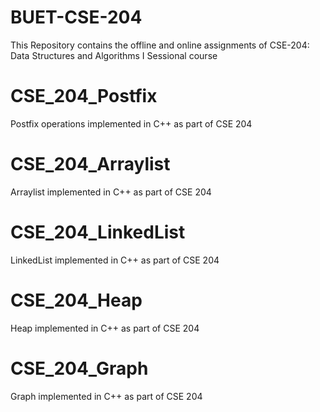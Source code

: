 # BUET-CSE-204
This Repository contains the offline and online assignments of CSE-204: Data Structures and Algorithms I Sessional course

# CSE_204_Postfix
Postfix operations implemented in C++ as part of CSE 204

# CSE_204_Arraylist
Arraylist implemented in C++ as part of CSE 204

# CSE_204_LinkedList
LinkedList implemented in C++ as part of CSE 204

# CSE_204_Heap
Heap implemented in C++ as part of CSE 204

# CSE_204_Graph
Graph implemented in C++ as part of CSE 204

